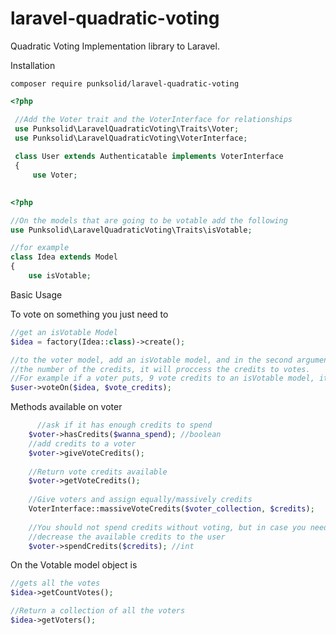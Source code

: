 # laravel-quadratic-voting
Quadratic Voting Implementation library to Laravel. 

Installation
```
composer require punksolid/laravel-quadratic-voting
```

```php
<?php 

 //Add the Voter trait and the VoterInterface for relationships
 use Punksolid\LaravelQuadraticVoting\Traits\Voter;
 use Punksolid\LaravelQuadraticVoting\VoterInterface;
 
 class User extends Authenticatable implements VoterInterface
 {
     use Voter;
 
```

```php
<?php

//On the models that are going to be votable add the following
use Punksolid\LaravelQuadraticVoting\Traits\isVotable;

//for example
class Idea extends Model
{
    use isVotable;


```
Basic Usage

To vote on something you just need to
```php
//get an isVotable Model
$idea = factory(Idea::class)->create();

//to the voter model, add an isVotable model, and in the second argument
//the number of the credits, it will proccess the credits to votes.
//For example if a voter puts, 9 vote credits to an isVotable model, it will count as 3 votes
$user->voteOn($idea, $vote_credits);
```

Methods available on voter
```php
      //ask if it has enough credits to spend
    $voter->hasCredits($wanna_spend); //boolean
    //add credits to a voter
    $voter->giveVoteCredits();
    
    //Return vote credits available
    $voter->getVoteCredits();
    
    //Give voters and assign equally/massively credits
    VoterInterface::massiveVoteCredits($voter_collection, $credits);
    
    //You should not spend credits without voting, but in case you need
    //decrease the available credits to the user
    $voter->spendCredits($credits); //int
```

On the Votable model object is 
```php
//gets all the votes
$idea->getCountVotes();

//Return a collection of all the voters
$idea->getVoters();

```
